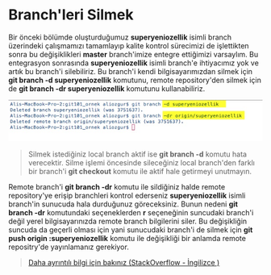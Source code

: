 # Branch'leri Silmek

Bir önceki bölümde oluşturduğumuz **superyeniozellik** isimli branch üzerindeki çalışmamızı tamamlayıp kalite kontrol sürecimizi de işlettikten sonra bu değişiklikleri **master** branch'imize entegre ettiğimizi varsaylım. Bu entegrasyon sonrasında **superyeniozellik** isimli branch'e ihtiyacımız yok ve artık bu branch'i silebiliriz. Bu branch'i kendi bilgisayarımızdan silmek için **git branch -d superyeniozellik** komutunu, remote repository'den silmek için de **git branch -dr superyeniozellik** komutunu kullanabiliriz.

![git branch -d](10_gitbranch_d.jpg "git branch -d")

> Silmek istediğiniz local branch aktif ise **git branch -d** komutu hata verecektir. Silme işlemi öncesinde sileceğiniz local branch'den farklı bir branch'i **git checkout** komutu ile aktif hale getirmeyi unutmayın.

Remote branch'i **git branch -dr** komutu ile sildiğiniz halde remote repository'ye erişip branchleri kontrol ederseniz **superyeniozellik** isimli branch'in sunucuda hala durduğunuz göreceksiniz. Bunun nedeni **git branch -dr** komutundaki seçeneklerden **r** seçeneğinin suncudaki branch'i değil yerel bilgisayarınızda remote branch bilgilerini siler. Bu değişikliğin suncuda da geçerli olması için yani sunucudaki branch'i de silmek için **git push origin :superyeniozellik** komutu ile değişikliği bir anlamda remote repositry'de yayınlamanız gerekiyor.
> [Daha ayrıntılı bilgi için bakınız (StackOverflow - İngilizce )](http://stackoverflow.com/questions/24216725/deleting-remote-branch-does-not-remove-from-github)
